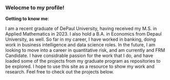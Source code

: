 ### Welocme to my profile! ###

**Getting to know me**:

I am a recent graduate of DePaul University, having received my M.S. in Applied Mathematics in 2023. I also hold a B.A. in Economics from Depaul University, as well. So far in my career, I have worked in banking, doing work in business intelligence and data science roles. In the future, I am looking to move into a career in quantitative risk, and am currently and FRM Candidate. I have considrable passion for the work that I do, and have loaded some of the projects from my graduate program as repositories to be explored. I hope to use this site as a resource to show my work and research. Feel free to check out the projects below.



